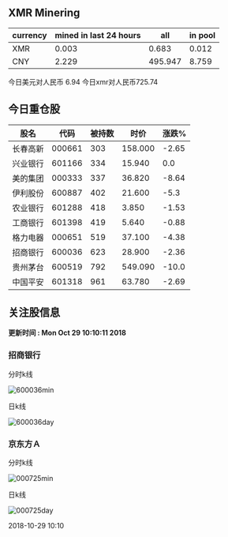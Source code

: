 ## XMR Minering

|currency|mined in last 24 hours|all|in pool|
|---|---|---|---|
|XMR|0.003|0.683|0.012|
|CNY|2.229|495.947|8.759|

今日美元对人民币 6.94	今日xmr对人民币725.74


## 今日重仓股 

|股名|代码|被持数|时价|涨跌%|
|---|---|---|---|---|
|长春高新|000661|303|158.000|-2.65|
|兴业银行|601166|334|15.940|0.0|
|美的集团|000333|337|36.820|-8.64|
|伊利股份|600887|402|21.600|-5.3|
|农业银行|601288|418|3.850|-1.53|
|工商银行|601398|419|5.640|-0.88|
|格力电器|000651|519|37.100|-4.38|
|招商银行|600036|623|28.900|-2.36|
|贵州茅台|600519|792|549.090|-10.0|
|中国平安|601318|961|63.780|-2.69|

## 关注股信息
**更新时间 : Mon Oct 29 10:10:11 2018**
### 招商银行 
分时k线

![600036min](http://image.sinajs.cn/newchart/min/n/sh600036.gif)

日k线

![600036day](http://image.sinajs.cn/newchart/daily/n/sh600036.gif)

### 京东方Ａ 
分时k线

![000725min](http://image.sinajs.cn/newchart/min/n/sz000725.gif)

日k线

![000725day](http://image.sinajs.cn/newchart/daily/n/sz000725.gif)

2018-10-29 10:10